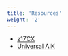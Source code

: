 ```yaml
---
title: 'Resources'
weight: '2'
---
```


- [z17CX](https://kitsune.solar/)
- [Universal AIK](https://uaik.github.io/)

